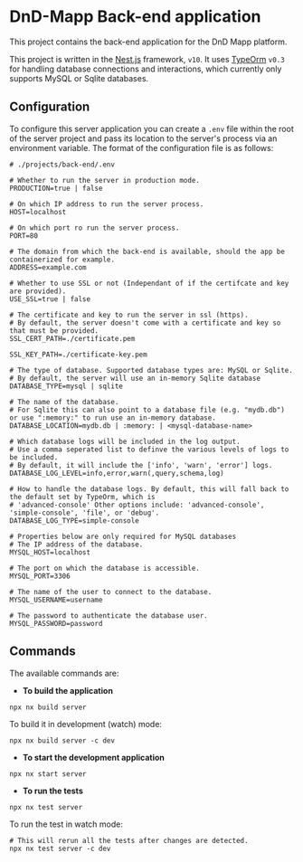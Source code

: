 # DnD-Mapp Back-end application

This project contains the back-end application for the DnD Mapp platform.

This project is written in the [Nest.js](https://nestjs.com) framework, `v10`. It uses [TypeOrm](https://typeorm.io/) `v0.3` for handling database connections and interactions, which currently only supports MySQL or Sqlite databases.

## Configuration

To configure this server application you can create a `.env` file within the root of the server project and pass its location to the server's process via an environment variable. The format of the configuration file is as follows:

```.env
# ./projects/back-end/.env

# Whether to run the server in production mode.
PRODUCTION=true | false

# On which IP address to run the server process.
HOST=localhost

# On which port ro run the server process.
PORT=80

# The domain from which the back-end is available, should the app be containerized for example.
ADDRESS=example.com

# Whether to use SSL or not (Independant of if the certifcate and key are provided).
USE_SSL=true | false

# The certificate and key to run the server in ssl (https).
# By default, the server doesn't come with a certificate and key so that must be provided.
SSL_CERT_PATH=./certificate.pem

SSL_KEY_PATH=./certificate-key.pem

# The type of database. Supported database types are: MySQL or Sqlite.
# By default, the server will use an in-memory Sqlite database
DATABASE_TYPE=mysql | sqlite

# The name of the database.
# For Sqlite this can also point to a database file (e.g. "mydb.db") or use ":memory:" to run use an in-memory database.
DATABASE_LOCATION=mydb.db | :memory: | <mysql-database-name>

# Which database logs will be included in the log output.
# Use a comma seperated list to definve the various levels of logs to be included.
# By default, it will include the ['info', 'warn', 'error'] logs.
DATABASE_LOG_LEVEL=info,error,warn(,query,schema,log)

# How to handle the database logs. By default, this will fall back to the default set by TypeOrm, which is
# 'advanced-console' Other options include: 'advanced-console', 'simple-console', 'file', or 'debug'.
DATABASE_LOG_TYPE=simple-console

# Properties below are only required for MySQL databases
# The IP address of the database.
MYSQL_HOST=localhost

# The port on which the database is accessible.
MYSQL_PORT=3306

# The name of the user to connect to the database.
MYSQL_USERNAME=username

# The password to authenticate the database user.
MYSQL_PASSWORD=password
```

## Commands

The available commands are:

-   **To build the application**

```shell
npx nx build server
```

To build it in development (watch) mode:

```shell
npx nx build server -c dev
```

-   **To start the development application**

```shell
npx nx start server
```

-   **To run the tests**

```shell
npx nx test server
```

To run the test in watch mode:

```shell
# This will rerun all the tests after changes are detected.
npx nx test server -c dev
```
